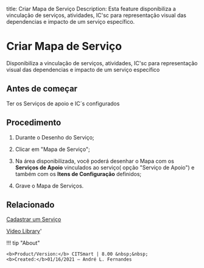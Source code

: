 title: Criar Mapa de Serviço
Description: Esta feature disponibiliza a vinculação de serviços, atividades, IC'sc para representação visual das dependencias e impacto de um serviço específico.

# Criar Mapa de Serviço
Disponibiliza a vinculação de serviços, atividades, IC'sc para representação visual das dependencias e impacto de um serviço específico

Antes de começar
--------------------

Ter os Serviços de apoio e IC´s configurados

Procedimento
----------------

1.  Durante o Desenho do Serviço;

2.  Clicar em "Mapa de Serviço";

3.  Na área disponibilizada, você poderá desenhar o Mapa com os **Serviços de Apoio** vinculados ao serviço( opção "Serviço de Apoio") e  também com os **Itens de Configuração** definidos;

4.  Grave o Mapa de Serviços.

Relacionado
---------------

[Cadastrar um Serviço](https://docs.citsmart.com/pt-br/citsmart-platform-8/processes/portfolio-and-catalog/use/register-a-service.html)

<i class='fa fa-youtube-play  fa-2x' style='color:#97ce17;vertical-align: middle;'> </i> [Video Library](https://www.youtube.com/playlist?list=PLB5qK2uzf2RNuLck4D45CohnoacGmsTys)'

!!! tip "About"

    <b>Product/Version:</b> CITSmart | 8.00 &nbsp;&nbsp;
    <b>Created:</b>01/16/2021 – André L. Fernandes

